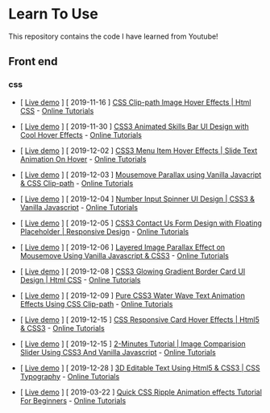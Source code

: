 # Learn To Use

This repository contains the code I have learned from Youtube!

## Front end

### css

* [ [Live demo](https://yangshun.win/Learn-To-Use/Front-End/CSS-Effect/2019/11/16-CSS-Clip-path-Image-Hover-Effects/index.html) ] [ 2019-11-16 ] [CSS Clip-path Image Hover Effects | Html CSS](https://github.com/busyboxs/Learn-To-Use/tree/master/Front-End/CSS-Effect/2019/11/16-CSS-Clip-path-Image-Hover-Effects) - [Online Tutorials](https://www.youtube.com/channel/UCbwXnUipZsLfUckBPsC7Jog) 

* [ [Live demo](https://yangshun.win/Learn-To-Use/Front-End/CSS-Effect/2019/11/30-Skills-Bar-UI-Design-with-Cool-Hover-Effects/index.html) ] [ 2019-11-30 ] [CSS3 Animated Skills Bar UI Design with Cool Hover Effects](https://github.com/busyboxs/Learn-To-Use/tree/master/Front-End/CSS-Effect/2019/11/30-Skills-Bar-UI-Design-with-Cool-Hover-Effects) - [Online Tutorials](https://www.youtube.com/channel/UCbwXnUipZsLfUckBPsC7Jog)

* [ [Live demo](https://yangshun.win/Learn-To-Use/Front-End/CSS-Effect/2019/12/02-Menu-Item-Hover-Effects/index.html) ] [ 2019-12-02 ] [CSS3 Menu Item Hover Effects | Slide Text Animation On Hover](https://github.com/busyboxs/Learn-To-Use/tree/master/Front-End/CSS-Effect/2019/12/02-Menu-Item-Hover-Effects) - [Online Tutorials](https://www.youtube.com/channel/UCbwXnUipZsLfUckBPsC7Jog)

* [ [Live demo](https://yangshun.win/Learn-To-Use/Front-End/CSS-Effect/2019/12/03-Mousemove-Parallax/index.html) ] [ 2019-12-03 ] [Mousemove Parallax using Vanilla Javacript & CSS Clip-path](https://github.com/busyboxs/Learn-To-Use/tree/master/Front-End/CSS-Effect/2019/12/03-Mousemove-Parallax) - [Online Tutorials](https://www.youtube.com/channel/UCbwXnUipZsLfUckBPsC7Jog)

* [ [Live demo](https://yangshun.win/Learn-To-Use/Front-End/CSS-Effect/2019/12/04-Number-Input-Spinner/index.html) ] [ 2019-12-04 ] [Number Input Spinner UI Design | CSS3 & Vanilla Javascript](https://github.com/busyboxs/Learn-To-Use/tree/master/Front-End/CSS-Effect/2019/12/04-Number-Input-Spinner) - [Online Tutorials](https://www.youtube.com/channel/UCbwXnUipZsLfUckBPsC7Jog)

* [ [Live demo](https://yangshun.win/Learn-To-Use/Front-End/CSS-Effect/2019/12/05-Contact-Us-Form/index.html) ] [ 2019-12-05 ] [CSS3 Contact Us Form Design with Floating Placeholder | Responsive Design](https://github.com/busyboxs/Learn-To-Use/tree/master/Front-End/CSS-Effect/2019/12/05-Contact-Us-Form) - [Online Tutorials](https://www.youtube.com/channel/UCbwXnUipZsLfUckBPsC7Jog)

* [ [Live demo](https://yangshun.win/Learn-To-Use/Front-End/CSS-Effect/2019/12/06-Layered-Image-Parallax-Effect/index.html) ] [ 2019-12-06 ] [Layered Image Parallax Effect on Mousemove Using Vanilla Javascript & CSS3](https://github.com/busyboxs/Learn-To-Use/tree/master/Front-End/CSS-Effect/2019/12/06-Layered-Image-Parallax-Effect) - [Online Tutorials](https://www.youtube.com/channel/UCbwXnUipZsLfUckBPsC7Jog)

* [ [Live demo](https://yangshun.win/Learn-To-Use/Front-End/CSS-Effect/2019/12/08-Glowing-Gradient-Border-Card-UI-Design/index.html) ] [ 2019-12-08 ] [CSS3 Glowing Gradient Border Card UI Design | Html CSS](https://github.com/busyboxs/Learn-To-Use/tree/master/Front-End/CSS-Effect/2019/12/08-Glowing-Gradient-Border-Card-UI-Design) - [Online Tutorials](https://www.youtube.com/channel/UCbwXnUipZsLfUckBPsC7Jog)

* [ [Live demo](https://yangshun.win/Learn-To-Use/Front-End/CSS-Effect/2019/12/09-Water-Wave-Text-Animation-Effects/index.html) ] [ 2019-12-09 ] [Pure CSS3 Water Wave Text Animation Effects Using CSS Clip-path](https://github.com/busyboxs/Learn-To-Use/tree/master/Front-End/CSS-Effect/2019/12/09-Water-Wave-Text-Animation-Effects) - [Online Tutorials](https://www.youtube.com/channel/UCbwXnUipZsLfUckBPsC7Jog)

* [ [Live demo](https://yangshun.win/Learn-To-Use/Front-End/CSS-Effect/2019/12/15-Card-Hover-Effects/index.html) ] [ 2019-12-15 ] [CSS Responsive Card Hover Effects | Html5 & CSS3](https://github.com/busyboxs/Learn-To-Use/tree/master/Front-End/CSS-Effect/2019/12/15-Card-Hover-Effects) - [Online Tutorials](https://www.youtube.com/channel/UCbwXnUipZsLfUckBPsC7Jog)

* [ [Live demo](https://yangshun.win/Learn-To-Use/Front-End/CSS-Effect/2019/12/18-Image-Comparision-Slider/index.html) ] [ 2019-12-15 ] [2-Minutes Tutorial | Image Comparision Slider Using CSS3 And Vanilla Javascript](https://github.com/busyboxs/Learn-To-Use/tree/master/Front-End/CSS-Effect/2019/12/18-Image-Comparision-Slider) - [Online Tutorials](https://www.youtube.com/channel/UCbwXnUipZsLfUckBPsC7Jog)

* [ [Live demo](https://yangshun.win/Learn-To-Use/Front-End/CSS-Effect/2019/12/28-3D-Editable-Text/index.html) ] [ 2019-12-28 ] [3D Editable Text Using Html5 & CSS3 | CSS Typography](https://github.com/busyboxs/Learn-To-Use/tree/master/Front-End/CSS-Effect/2019/12/28-3D-Editable-Text) - [Online Tutorials](https://www.youtube.com/channel/UCbwXnUipZsLfUckBPsC7Jog)

* [ [Live demo](https://yangshun.win/Learn-To-Use/Front-End/CSS-Effect/2020/03/22-Ripple-Animation-effects/index.html) ] [ 2019-03-22 ] [Quick CSS Ripple Animation effects Tutorial For Beginners](https://yangshun.win/Learn-To-Use/Front-End/CSS-Effect/2020/03/22-Ripple-Animation-effects) - [Online Tutorials](https://www.youtube.com/channel/UCbwXnUipZsLfUckBPsC7Jog)